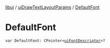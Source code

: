 [libui](../README.md) / [uiDrawTextLayoutParams](README.md) / [DefaultFont](-default-font.md)

# DefaultFont

`var DefaultFont: CPointer<`[`uiFontDescriptor`](../ui-font-descriptor/README.md)`>?`